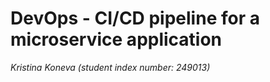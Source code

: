 # DevOps - CI/CD pipeline for a microservice application
_Kristina Koneva (student index number: 249013)_
